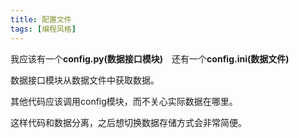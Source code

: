 ```yaml
---
title: 配置文件
tags: [编程风格]
---
```




我应该有一个**config.py(数据接口模块)**　还有一个**config.ini(数据文件)**

数据接口模块从数据文件中获取数据。

其他代码应该调用config模块，而不关心实际数据在哪里。

这样代码和数据分离，之后想切换数据存储方式会非常简便。

